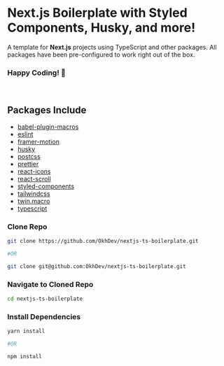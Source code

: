 # Next.js Boilerplate with Styled Components, Husky, and more!

A template for **Next.js** projects using TypeScript and other packages. All packages have been pre-configured to work right out of the box.

### **Happy Coding! 🚀**

<br>

## Packages Include

- [babel-plugin-macros](https://www.npmjs.com/package/babel-plugin-macros)
- [eslint](https://www.npmjs.com/package/eslint)
- [framer-motion](https://www.npmjs.com/package/framer-motion)
- [husky](https://www.npmjs.com/package/husky)
- [postcss](https://www.npmjs.com/package/postcss)
- [prettier](https://www.npmjs.com/package/prettier)
- [react-icons](https://www.npmjs.com/package/react-icons)
- [react-scroll](https://www.npmjs.com/package/react-scroll)
- [styled-components](https://www.npmjs.com/package/styled-components)
- [tailwindcss](https://www.npmjs.com/package/tailwindcss)
- [twin.macro](https://www.npmjs.com/package/twin.macro)
- [typescript](https://www.npmjs.com/package/typescript)

### Clone Repo

```bash
git clone https://github.com/OkhDev/nextjs-ts-boilerplate.git

#OR

git clone git@github.com:OkhDev/nextjs-ts-boilerplate.git
```

### Navigate to Cloned Repo

```bash
cd nextjs-ts-boilerplate
```

### Install Dependencies

```bash
yarn install

#OR

npm install
```
